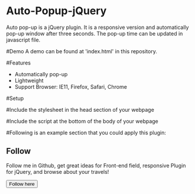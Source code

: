 # Auto-Popup-jQuery
Auto pop-up is a jQuery plugin. It is a responsive version and automatically pop-up window after three seconds. The pop-up time can be updated in javascript file.

#Demo
A demo can be found at 'index.html' in this repository.

#Features
- Automatically pop-up
- Lightweight
- Support Browser: IE11, Firefox, Safari, Chrome

#Setup

#Include the stylesheet in the head section of your webpage
    <link href="css/styles.css" rel="stylesheet" type="text/css" />
    <link rel="stylesheet" href="css/font-awesome.css" type="text/css">
    <link href="css/bootstrap.min.css" rel="stylesheet" type="text/css" />  

#Include the script at the bottom of the body of your webpage
    <script type="text/javascript" src="js/jquery-2.1.4.js"></script>
    <script type="text/javascript" src="js/scripts.js"></script>
    
#Following is an example section that you could apply this plugin:
    <div id="follow" class="col-md-6 col-md-offset-3 align-center">
        <h2>Follow</h2>
        <p>Follow me in Github, get great ideas for Front-end field, responsive Plugin for jQuery, and browse about your travels!</p>
        <a target="_blank" href="http://github.com/NinaKong" title="Join my Github">
            <button class="btn btn-lg btn-primary btn-block" type="submit">Follow here</button>
        </a>
    </div>


